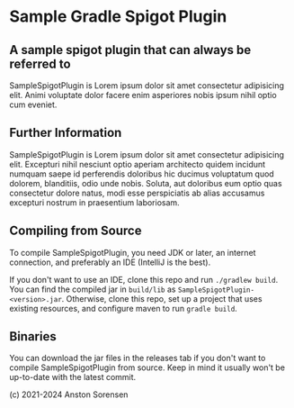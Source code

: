 Sample Gradle Spigot Plugin
==========
A sample spigot plugin that can always be referred to
--------------------------------------------------

SampleSpigotPlugin is Lorem ipsum dolor sit amet consectetur adipisicing elit. Animi voluptate dolor facere enim
asperiores nobis ipsum nihil optio cum eveniet.

Further Information
-----------
SampleSpigotPlugin is Lorem ipsum dolor sit amet consectetur adipisicing elit. Excepturi nihil nesciunt optio aperiam
architecto quidem incidunt numquam saepe id perferendis doloribus hic ducimus voluptatum quod dolorem, blanditiis, odio
unde nobis. Soluta, aut doloribus eum optio quas consectetur dolore natus, modi esse perspiciatis ab alias accusamus
excepturi nostrum in praesentium laboriosam.

Compiling from Source
------
To compile SampleSpigotPlugin, you need JDK <version> or later, an internet connection, and preferably an IDE (IntelliJ
is the best).

If you don't want to use an IDE, clone this repo and run `./gradlew build`. You can find the compiled jar in `build/lib`
as `SampleSpigotPlugin-<version>.jar`. Otherwise, clone this repo, set up a project that uses existing resources, and
configure maven to run `gradle build`.

Binaries
------
You can download the jar files in the releases tab if you don't want to compile SampleSpigotPlugin from source. Keep in
mind it usually won't be up-to-date with the latest commit.

(c) 2021-2024 Anston Sorensen
